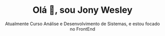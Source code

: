 <h1 align = "center"> Olá 👋, sou Jony Wesley </h1>
<p align="center">Atualmente Curso Análise e Desenvolvimento de Sistemas, e estou focado no FrontEnd</p>
